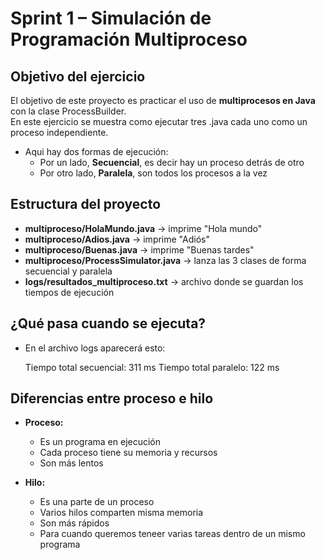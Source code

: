 # Sprint 1 – Simulación de Programación Multiproceso

## Objetivo del ejercicio

El objetivo de este proyecto es practicar el uso de **multiprocesos en Java** con la clase ProcessBuilder.  
En este ejercicio se muestra como ejecutar tres .java cada uno como un proceso independiente.

- Aqui hay dos formas de ejecución:
  - Por un lado, **Secuencial**, es decir hay un proceso detrás de otro
  - Por otro lado, **Paralela**, son todos los procesos a la vez

## Estructura del proyecto
  - **multiproceso/HolaMundo.java** → imprime "Hola mundo"
  - **multiproceso/Adios.java** → imprime "Adiós"
  - **multiproceso/Buenas.java** → imprime "Buenas tardes"
  - **multiproceso/ProcessSimulator.java** → lanza las 3 clases de forma secuencial y paralela
  - **logs/resultados_multiproceso.txt** → archivo donde se guardan los tiempos de ejecución

## ¿Qué pasa cuando se ejecuta?
  - En el archivo logs aparecerá esto: 

    Tiempo total secuencial: 311 ms
    Tiempo total paralelo: 122 ms 


## Diferencias entre proceso e hilo

  - **Proceso:**
    - Es un programa en ejecución
    - Cada proceso tiene su memoria y recursos
    - Son más lentos

  - **Hilo:**
    - Es una parte de un proceso
    - Varios hilos comparten misma memoria
    - Son más rápidos
    - Para cuando queremos teneer varias tareas dentro de un mismo programa
